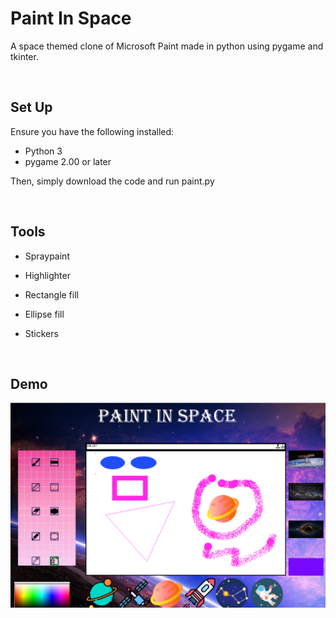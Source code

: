 # Paint In Space
A space themed clone of Microsoft Paint made in python using pygame and tkinter.

<br>

## Set Up
Ensure you have the following installed:
* Python 3
* pygame 2.00 or later

Then, simply download the code and run paint.py

<br>

## Tools

* Spraypaint

* Highlighter

* Rectangle fill

* Ellipse fill

* Stickers

<br>

## Demo
![Demo](demo_assets/demo_screenshot.png)

